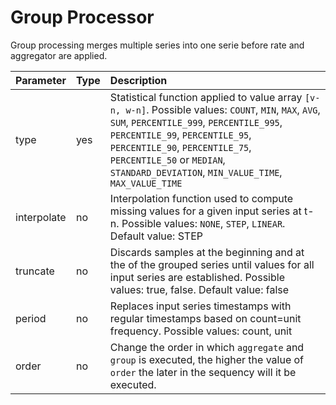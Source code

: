 # Group Processor

Group processing merges multiple series into one serie before rate and aggregator are applied.

| **Parameter** | **Type** | **Description**  |
|:---|:---|:---|
| type          | yes          | Statistical function applied to value array `[v-n, w-n]`. Possible values: `COUNT`, `MIN`, `MAX`, `AVG`, `SUM`, `PERCENTILE_999`, `PERCENTILE_995`, `PERCENTILE_99`, `PERCENTILE_95`, `PERCENTILE_90`, `PERCENTILE_75`, `PERCENTILE_50` or `MEDIAN`, `STANDARD_DEVIATION`, `MIN_VALUE_TIME`, `MAX_VALUE_TIME` |
| interpolate   | no           | Interpolation function used to compute missing values for a given input series at t-n. Possible values: `NONE`, `STEP`, `LINEAR`. Default value: STEP |
| truncate      | no           | Discards samples at the beginning and at the of the grouped series until values for all input series are established. Possible values: true, false. Default value: false  |
| period      | no           | Replaces input series timestamps with regular timestamps based on count=unit frequency. Possible values: count, unit  |
| order         | no           | Change the order in which `aggregate` and `group` is executed, the higher the value of `order` the later in the sequency will it be executed.   
